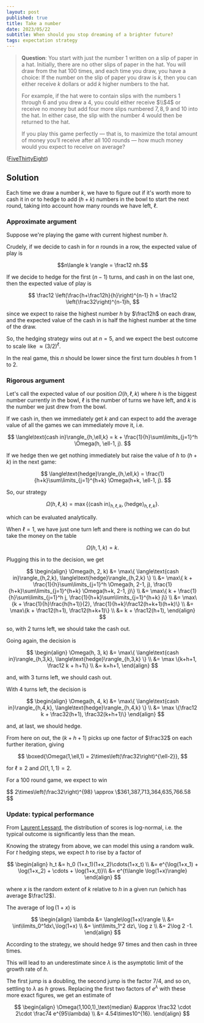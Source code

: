 ```yaml
---
layout: post
published: true
title: Take a number
date: 2023/05/22
subtitle: When should you stop dreaming of a brighter future?
tags: expectation strategy
---
```


>**Question**: You start with just the number 1 written on a slip of paper in a hat. Initially, there are no other slips of paper in the hat. You will draw from the hat $100$ times, and each time you draw, you have a choice: If the number on the slip of paper you draw is $k,$ then you can either receive $k$ dollars or add $k$ higher numbers to the hat.
>
>For example, if the hat were to contain slips with the numbers $1$ through $6$ and you drew a $4,$ you could either receive $\\$4$ or receive no money but add four more slips numbered $7, 8, 9$ and $10$ into the hat. In either case, the slip with the number $4$ would then be returned to the hat.
>
>If you play this game perfectly — that is, to maximize the total amount of money you’ll receive after all $100$ rounds — how much money would you expect to receive on average?


<!--more-->

([FiveThirtyEight](https://fivethirtyeight.com/features/how-much-money-can-you-pull-out-of-a-hat/))

## Solution

Each time we draw a number $k,$ we have to figure out if it's worth more to cash it in or to hedge to add $(h+k)$ numbers in the bowl to start the next round, taking into account how many rounds we have left, $\ell.$

### Approximate argument

Suppose we're playing the game with current highest number $h.$

Crudely, if we decide to cash in for $n$ rounds in a row, the expected value of play is 

$$n\langle k \rangle = \frac12 nh.$$

If we decide to hedge for the first $(n-1)$ turns, and cash in on the last one, then the expected value of play is 

$$ \frac12 \left(\frac{h+\frac12h}{h}\right)^{n-1} h = \frac12 \left(\frac32\right)^{n-1}h, $$

since we expect to raise the highest number $h$ by $\frac12h$ on each draw, and the expected value of the cash in is half the highest number at the time of the draw.

So, the hedging strategy wins out at $n=5,$ and we expect the best outcome to scale like $\approx \left(3/2\right)^\ell.$

In the real game, this $n$ should be lower since the first turn doubles $h$ from $1$ to $2.$

### Rigorous argument

Let's call the expected value of our position $\Omega(h, \ell, k)$ where $h$ is the biggest number currently in the bowl, $\ell$ is the number of turns we have left, and $k$ is the number we just drew from the bowl. 

If we cash in, then we immediately get $k$ and can expect to add the average value of all the games we can immediately move it, i.e. 

$$ \langle\text{cash in}\rangle_{h,\ell,k} = k + \frac{1}{h}\sum\limits_{j=1}^h \Omega(h, \ell-1, j). $$

If we hedge then we get nothing immediately but raise the value of $h$ to $(h+k)$ in the next game:

$$ \langle\text{hedge}\rangle_{h,\ell,k} = \frac{1}{h+k}\sum\limits_{j=1}^{h+k} \Omega(h+k, \ell-1, j). $$

So, our strategy

$$ \Omega(h,\ell,k) = \max\{ \langle\text{cash in}\rangle_{h,\ell,k}, \langle\text{hedge}\rangle_{h,\ell,k} \}. $$

which can be evaluated analytically. 

When $\ell=1,$ we have just one turn left and there is nothing we can do but take the money on the table

$$ \Omega(h, 1, k) = k. $$

Plugging this in to the decision, we get 

$$ 
\begin{align}
  \Omega(h, 2, k) &= \max\{ \langle\text{cash in}\rangle_{h,2,k}, \langle\text{hedge}\rangle_{h,2,k} \} \\
  &= \max\{ k + \frac{1}{h}\sum\limits_{j=1}^h \Omega(h, 2-1, j), \frac{1}{h+k}\sum\limits_{j=1}^{h+k} \Omega(h+k, 2-1, j)\} \\
  &= \max\{ k + \frac{1}{h}\sum\limits_{j=1}^h j, \frac{1}{h+k}\sum\limits_{j=1}^{h+k} j\} \\
  &= \max\{k + \frac{1}{h}\frac{h(h+1)}{2}, \frac{1}{h+k}\frac12(h+k+1)(h+k)\} \\
  &= \max\{k + \frac12(h+1), \frac12(h+k+1)\} \\
  &= k + \frac12(h+1),
\end{align}
$$

so, with $2$ turns left, we should take the cash out.

Going again, the decision is

$$
  \begin{align}
    \Omega(h, 3, k) &= \max\{ \langle\text{cash in}\rangle_{h,3,k}, \langle\text{hedge}\rangle_{h,3,k} \} \\
    &= \max \{k+h+1, \frac12 k + h+1\} \\
    &= k+h+1,
  \end{align}
$$

and, with $3$ turns left, we should cash out.

With $4$ turns left, the decision is

$$
  \begin{align}
    \Omega(h, 4, k) &= \max\{ \langle\text{cash in}\rangle_{h,4,k}, \langle\text{hedge}\rangle_{h,4,k} \} \\
    &= \max \{\frac12 k + \frac32(h+1), \frac32(k+h+1)\}
  \end{align}
$$

and, at last, we should hedge. 

From here on out, the $(k+h+1)$ picks up one factor of $\frac32$ on each further iteration, giving 

$$ \boxed{\Omega(1,\ell,1) = 2\times\left(\frac32\right)^{\ell-2}}, $$

for $\ell \geq 2$ and $\Omega(1,1,1) = 2.$

For a $100$ round game, we expect to win

$$ 2\times\left(\frac32\right)^{98} \approx \\$361,387,713,364,635,766.58 $$

### Update: typical performance

From [Laurent Lessard](https://laurentlessard.com/bookproofs/how-much-money-can-you-pull-out-of-a-hat/), the distribution of scores is log-normal, i.e. the typical outcome is significantly less than the mean. 

Knowing the strategy from above, we can model this using a random walk. For $t$ hedging steps, we expect $h$ to rise by a factor of 

$$ 
   \begin{align}
  h_t &= h_0 (1+x_1)(1+x_2)\cdots(1+x_t) \\
      &= e^{\log(1+x_1) + \log(1+x_2) + \cdots + \log(1+x_t)}\\
      &= e^{t\langle \log(1+x)\rangle}
   \end{align}
$$

where $x$ is the random extent of $k$ relative to $h$ in a given run (which has average $\frac12$).

The average of $\log(1+x)$ is

$$ 
  \begin{align}
    \lambda &= \langle\log(1+x)\rangle \\
    &= \int\limits_0^1dx\,\log(1+x) \\
    &= \int\limits_1^2 dz\, \log z \\
    &= 2\log 2 -1.
  \end{align}
$$

According to the strategy, we should hedge $97$ times and then cash in three times. 

This will lead to an underestimate since $\lambda$ is the asymptotic limit of the growth rate of $h.$ 

The first jump is a doubling, the second jump is the factor $7/4,$ and so on, settling to $\lambda$ as $h$ grows. Replacing the first two factors of $e^\lambda$ with these more exact figures, we get an estimate of

$$ 
\begin{align}
  \Omega(1,100,1)_\text{median} &\approx \frac32 \cdot 2\cdot \frac74 e^{95\lambda} \\
  &= 4.54\times10^{16}. 
\end{align}
$$






<br>
